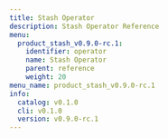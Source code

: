 ```yaml
---
title: Stash Operator
description: Stash Operator Reference
menu:
  product_stash_v0.9.0-rc.1:
    identifier: operator
    name: Stash Operator
    parent: reference
    weight: 20
menu_name: product_stash_v0.9.0-rc.1
info:
  catalog: v0.1.0
  cli: v0.1.0
  version: v0.9.0-rc.1
---
```


